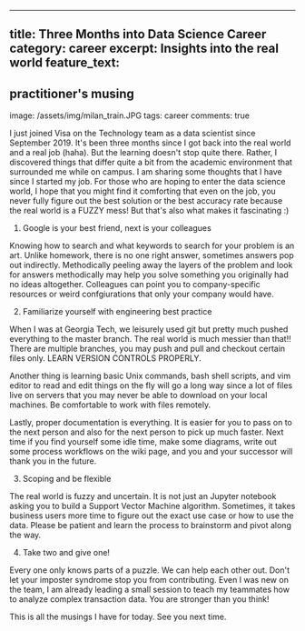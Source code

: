 
---
title: Three Months into Data Science Career
category: career
excerpt: Insights into the real world
feature_text: <h2 class="whitetext">practitioner's musing</h2><span class="whitetext">
image: /assets/img/milan_train.JPG
tags: career
comments: true
---

I just joined Visa on the Technology team as a data scientist since September 2019. It's been three months since I got back into the real world and a real job (haha). But the learning doesn't stop quite there. Rather, I discovered things that differ quite a bit from the academic environment that surrounded me while on campus. I am sharing some thoughts that I have since I started my job. For those who are hoping to enter the data science world, I hope that you might find it comforting that even on the job, you never fully figure out the best solution or the best accuracy rate because the real world is a FUZZY mess! But that's also what makes it fascinating :) 

1. Google is your best friend, next is your colleagues

Knowing how to search and what keywords to search for your problem is an art. Unlike homework, there is no one right answer, sometimes answers pop out indirectly. Methodically peeling away the layers of the problem and look for answers methodically may help you solve something you originally had no ideas altogether. Colleagues can point you to company-specific resources or weird confgiurations that only your company would have. 

2. Familiarize yourself with engineering best practice

When I was at Georgia Tech, we leisurely used git but pretty much pushed everything to the master branch. The real world is much messier than that!! There are multiple branches, you may push and pull and checkout certain files only. LEARN VERSION CONTROLS PROPERLY.

Another thing is learning basic Unix commands, bash shell scripts, and vim editor to read and edit things on the fly will go a long way since a lot of files live on servers that you may never be able to download on your local machines. Be comfortable to work with files remotely.

Lastly, proper documentation is everything. It is easier for you to pass on to the next person and also for the next person to pick up much faster. Next time if you find yourself some idle time, make some diagrams, write out some process workflows on the wiki page, and you and your successor will thank you in the future.

3. Scoping and be flexible

The real world is fuzzy and uncertain. It is not just an Jupyter notebook asking you to build a Support Vector Machine algorithm. Sometimes, it takes business users more time to figure out the exact use case or how to use the data. Please be patient and learn the process to brainstorm and pivot along the way. 

4. Take two and give one!

Every one only knows parts of a puzzle. We can help each other out. Don't let your imposter syndrome stop you from contributing. Even I was new on the team, I am already leading a small session to teach my teammates how to analyze complex transaction data. You are stronger than you think!

This is all the musings I have for today. See you next time.

